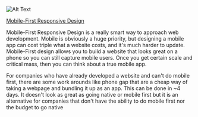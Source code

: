 ![Alt Text](http://media.mediatemple.netdna-cdn.com/wp-content/uploads/2012/05/mobile-first.jpg)

[Mobile-First Responsive Design](http://responsivedesign.is/strategy/page-layout/mobile-first)

Mobile-First Responsive Design is a really smart way to approach web development. Mobile is obviously a huge priority, but designing a mobile app can cost triple what a website costs, and it's much harder to update. Mobile-First design allows you to build a website that looks great on a phone so you can still capture mobile users. Once you get certain scale and critical mass, then you can think about a true mobile app.

For companies who have already developed a website and can't do mobile first, there are some work arounds like phone gap that are a cheap way of taking a webpage and bundling it up as an app. This can be done in ~4 days. It doesn't look as great as going native or mobile first but it is an alternative for companies that don't have the ability to do mobile first nor the budget to go native
